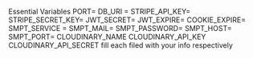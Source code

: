 Essential Variables
 PORT=
  DB_URI = 
  STRIPE_API_KEY= 
  STRIPE_SECRET_KEY= 
  JWT_SECRET= 
  JWT_EXPIRE= 
  COOKIE_EXPIRE= 
  SMPT_SERVICE =
   SMPT_MAIL= 
   SMPT_PASSWORD= 
   SMPT_HOST= 
   SMPT_PORT=
  CLOUDINARY_NAME
 CLOUDINARY_API_KEY 
CLOUDINARY_API_SECRET
 fill each filed with your info respectively
